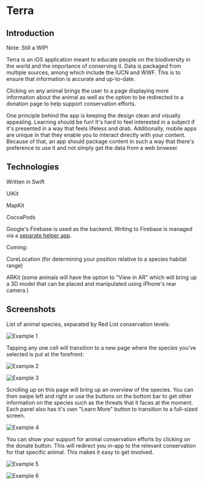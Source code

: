 # Terra

## Introduction
Note: Still a WIP!

Terra is an iOS application meant to educate people on the biodiversity in the world and the importance of conserving it. Data is packaged from multiple sources, among which include the IUCN and WWF. This is to ensure that information is accurate and up-to-date.

Clicking on any animal brings the user to a page displaying more information about the animal as well as the option to be redirected to a donation page to help support conservation efforts. 

One principle behind the app is keeping the design clean and visually appealing. Learning should be fun! It's hard to feel interested in a subject if it's presented in a way that feels lifeless and drab. Additionally, mobile apps are unique in that they enable you to interact directly with your content. Because of that, an app should package content in such a way that there's preference to use it and not simply get the data from a web browser.

## Technologies 
Written in Swift

UIKit

MapKit

CocoaPods 

Google's Firebase is used as the backend. Writing to Firebase is managed via a [separate helper app](https://github.com/Anthony-R-G/Terra-Data-Upload-Helper).

Coming:

CoreLocation (for determining your position relative to a species habitat range)

ARKit (some animals will have the option to "View in AR" which will bring up a 3D model that can be placed and manipulated using iPhone's rear camera.)

## Screenshots
List of animal species, separated by Red List conservation levels:

![Example 1](https://i.imgur.com/w4DbKSR.png)

Tapping any one cell will transition to a new page where the species you've selected is put at the forefront:

![Example 2](https://i.imgur.com/PPx1lXy.png)


![Example 3](https://i.imgur.com/fsasSpG.png)


Scrolling up on this page will bring up an overview of the species. You can then swipe left and right or use the buttons on the bottom bar to get other information on the species such as the threats that it faces at the moment. Each panel also has it's own "Learn More" button to transition to a full-sized screen. 

![Example 4](https://i.imgur.com/ZGcKpU1.png)

You can show your support for animal conservation efforts by clicking on the donate button. This will redirect you in-app to the relevant conservation for that specific animal. This makes it easy to get involved.

![Example 5](https://i.imgur.com/XABKk0Q.png)

![Example 6](https://i.imgur.com/o26bLy6.png)
